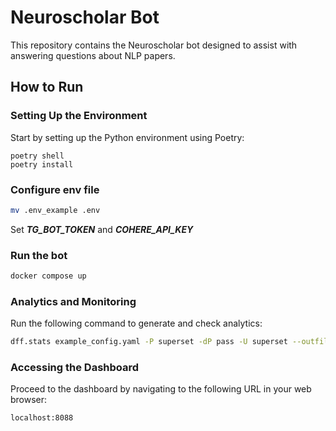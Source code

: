 # Neuroscholar Bot

This repository contains the Neuroscholar bot designed to assist with answering questions about NLP papers.

## How to Run

### Setting Up the Environment

Start by setting up the Python environment using Poetry:

```console
poetry shell
poetry install
```

### Configure env file

```bash
mv .env_example .env
```

Set ***TG_BOT_TOKEN*** and ***COHERE_API_KEY***

### Run the bot

```bash
docker compose up
```

### Analytics and Monitoring

Run the following command to generate and check analytics:

```bash
dff.stats example_config.yaml -P superset -dP pass -U superset --outfile=config_artifact.zip
```

### Accessing the Dashboard

Proceed to the dashboard by navigating to the following URL in your web browser:

```
localhost:8088
```